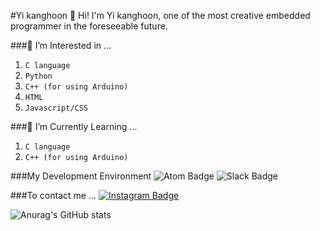 <!---
-   👋 Hi, I’m @hoon5083
-   👀 I’m interested in ...
-   🌱 I’m currently learning ...
-   💞️ I’m looking to collaborate on ...
-   📫 How to reach me ... testtest

hoon5083/hoon5083 is a ✨ special ✨ repository because its `README.md` (this file) appears on your GitHub profile.
You can click the Preview link to take a look at your changes.
--->

#Yi kanghoon
👋 Hi! I'm Yi kanghoon, one of the most creative embedded programmer in the foreseeable future.

###👀 I’m Interested in ...
1. `C language`
2. `Python`
3. `C++ (for using Arduino)`
4. `HTML`
5. `Javascript/CSS`

###🌱 I’m Currently Learning ...
1. `C language`
2. `C++ (for using Arduino)`

###My Development Environment
![Atom Badge](https://img.shields.io/badge/Atom-66595c?style=?style=flat-square&logo=Atom&logoColor=white) ![Slack Badge](https://img.shields.io/badge/Slack-4a154b?style=?style=flat-square&logo=Slack&logoColor=white)

###To contact me ...
[![Instagram Badge](https://img.shields.io/badge/Instagram-E4405F?style=flat-square&logo=Instagram&logoColor=white&link=https://www.instagram.com/k.hoon_yi_dev/)](https://www.instagram.com/k.hoon_yi_dev/)

![Anurag's GitHub stats](https://github-readme-stats.vercel.app/api?username=hoon5083&show_icons=true&theme=vue)
